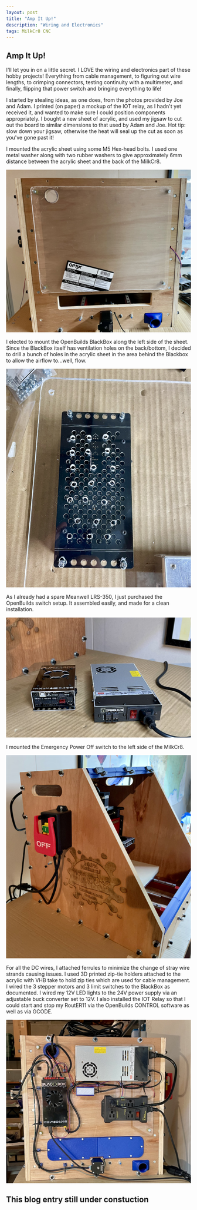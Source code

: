 ```yaml
---
layout: post
title: "Amp It Up!"
description: "Wiring and Electronics"
tags: MilkCr8 CNC
---
```

## Amp It Up!

I'll let you in on a little secret.  I LOVE the wiring and electronics part of these hobby projects!  Everything from cable management, to figuring out wire lengths, to crimping connectors, testing continuity with a multimeter, and finally, flipping that power switch and bringing everything to life!

I started by stealing ideas, as one does, from the photos provided by Joe and Adam.  I printed (on paper) a mockup of the IOT relay, as I hadn't yet received it, and wanted to make sure I could position components appropriately.  I bought a new sheet of acrylic, and used my jigsaw to cut out the board to similar dimensions to that used by Adam and Joe.  Hot tip: slow down your jigsaw, otherwise the heat will seal up the cut as soon as you've gone past it!

I mounted the acrylic sheet using some M5 Hex-head bolts.  I used one metal washer along with two rubber washers to give approximately 6mm distance between the acrylic sheet and the back of the MilkCr8.

![MilkCr8 CNC frame](/assets/images/Electronics_Mount.jpeg)

I elected to mount the OpenBuilds BlackBox along the left side of the sheet.  Since the BlackBox itself has ventilation holes on the back/bottom, I decided to drill a bunch of holes in the acrylic sheet in the area behind the Blackbox to allow the airflow to...well, flow.

![MilkCr8 CNC frame](/assets/images/BlackBox_VentHoles.jpeg)

As I already had a spare Meanwell LRS-350, I just purchased the OpenBuilds switch setup.  It assembled easily, and made for a clean installation.

![MilkCr8 CNC frame](/assets/images/BlackBox_PowerKit.jpeg)

I mounted the Emergency Power Off switch to the left side of the MilkCr8.

![MilkCr8 CNC frame](/assets/images/MilkCr8_EPO.jpeg)

For all the DC wires, I attached ferrules to minimize the change of stray wire strands causing issues.  I used 3D printed zip-tie holders attached to the acrylic with VHB take to hold zip ties which are used for cable management.  I wired the 3 stepper motors and 3 limit switches to the BlackBox as documented.  I wired my 12V LED lights to the 24V power supply via an adjustable buck converter set to 12V.  I also installed the IOT Relay so that I could start and stop my RoutER11 via the OpenBuilds CONTROL software as well as via GCODE.

![MilkCr8 CNC frame](/assets/images/MilkCr8_Wiring.jpeg)




## This blog entry still under constuction
